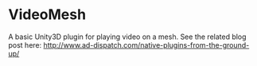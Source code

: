 VideoMesh
=========

A basic Unity3D plugin for playing video on a mesh. See the related blog post here: http://www.ad-dispatch.com/native-plugins-from-the-ground-up/
